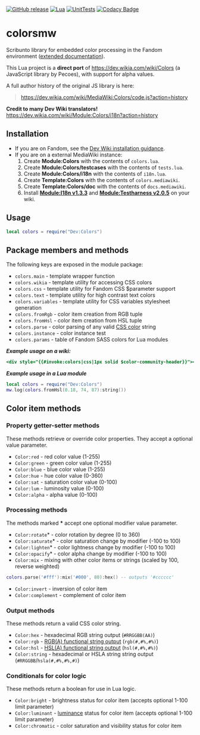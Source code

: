 [![GitHub release](https://img.shields.io/github/release/speeditor/colorsmw/all.svg?longCache=true)](https://github.com/speeditor/colorsmw/releases) [![Lua](https://img.shields.io/badge/lua%20-5.1.5-blue.svg?longCache=true)](https://dev.wikia.com/wiki/Lua_reference_manual) [![UnitTests](https://img.shields.io/badge/unit%20tests-passing-green.svg?longCache=true)](https://dev.wikia.com/wiki/Module_talk:Colors/testcases) [![Codacy Badge](https://api.codacy.com/project/badge/Grade/c90b2ae47aa8446598628d621ec3ff28)](https://www.codacy.com/app/speeditor/colorsmw?utm_source=github.com&amp;utm_medium=referral&amp;utm_content=speeditor/colorsmw&amp;utm_campaign=Badge_Grade)

# colorsmw
Scribunto library for embedded color processing in the Fandom environment ([extended documentation](https://dev.wikia.com/wiki/Global_Lua_Modules/Colors)).

This Lua project is a **direct port** of https://dev.wikia.com/wiki/Colors (a JavaScript library by Pecoes), with support for alpha values.

A full author history of the original JS library is here:
>https://dev.wikia.com/wiki/MediaWiki:Colors/code.js?action=history

**Credit to many Dev Wiki translators!**
https://dev.wikia.com/wiki/Module:Colors/i18n?action=history

## Installation
* If you are on Fandom, see the [Dev Wiki installation guidance](http://dev.wikia.com/wiki/Global_Lua_Modules/Colors#Installation).
* If you are on a external MediaWiki instance:
  1. Create **Module:Colors** with the contents of `colors.lua`.
  2. Create **Module:Colors/testcases** with the contents of `tests.lua`.
  3. Create **Module:Colors/i18n** with the contents of `i18n.lua`.
  4. Create **Template:Colors** with the contents of `colors.mediawiki`.
  5. Create **Template:Colors/doc** with the contents of `docs.mediawiki`.
  7. Install [**Module:I18n v1.3.3**](https://dev.wikia.com/index.php?title=Module:I18n&action=raw) and **[**Module:Testharness v2.0.5**](https://dev.wikia.com/index.php?title=Module:Testharness&action=raw)** on your wiki.

## Usage
```lua
local colors = require("Dev:Colors")
```

## Package members and methods
The following keys are exposed in the module package:
* `colors.main` - template wrapper function
* `colors.wikia` - template utility for accessing CSS colors
* `colors.css` - template utility for Fandom CSS $parameter support
* `colors.text` - template utility for high contrast text colors
* `colors.variables` - template utility for CSS variables stylesheet generation
* `colors.fromRgb` - color item creation from RGB tuple
* `colors.fromHsl` - color item creation from HSL tuple
* `colors.parse` - color parsing of any valid [CSS color](https://developer.mozilla.org/en-US/docs/Web/CSS/color_value) string
* `colors.instance` - color instance test
* `colors.params` - table of Fandom SASS colors for Lua modules

***Example usage on a wiki:***
```mediawiki
<div style="{{#invoke:colors|css|1px solid $color-community-header}}"></div>
```
***Example usage in a Lua module***
```lua
local colors = require("Dev:Colors")
mw.log(colors.fromHsl(0.18, 74, 87):string())
```

## Color item methods
### Property getter-setter methods
These methods retrieve or override color properties. They accept a optional value parameter.
* `Color:red` - red color value (1-255)
* `Color:green` - green color value (1-255)
* `Color:blue` - blue color value (1-255)
* `Color:hue` - hue color value (0-360)
* `Color:sat` - saturation color value (0-100)
* `Color:lum` - luminosity value (0-100)
* `Color:alpha` - alpha value (0-100)
### Processing methods
The methods marked **\*** accept one optional modifier value parameter.
* `Color:rotate`* - color rotation by degree (0 to 360)
* `Color:saturate`* - color saturation change by modifier (-100 to 100)
* `Color:lighten`* - color lightness change by modifier (-100 to 100)
* `Color:opacify`* - color alpha change by modifier (-100 to 100)
* `Color:mix` - mixing with other color items or strings (scaled by 100, reverse weighted)
```lua
colors.parse('#fff'):mix('#000', 80):hex() -- outputs '#cccccc'
```
* `Color:invert` - inversion of color item
* `Color:complement` - complement of color item
### Output methods
These methods return a valid CSS color string.
* `Color:hex` - hexadecimal RGB string output (`#RRGGBB(AA)`)
* `Color:rgb` - [RGB(A) functional string output](https://developer.mozilla.org/en-US/docs/Web/CSS/color_value#rgb()_and_rgba()) (`rgb(#,#%,#%)`)
* `Color:hsl` - [HSL(A) functional string output](https://developer.mozilla.org/en-US/docs/Web/CSS/color_value#hsl()_and_hsla()) (`hsl(#,#%,#%)`)
* `Color:string` - hexadecimal or HSLA string string output (`#RRGGBB`/`hsla(#,#%,#%,#)`)
### Conditionals for color logic
These methods return a boolean for use in Lua logic.
* `Color:bright` - brightness status for color item (accepts optional 1-100 limit parameter)
* `Color:luminant` - [luminance](https://en.wikipedia.org/wiki/Relative_luminance) status for color item (accepts optional 1-100 limit parameter)
* `Color:chromatic` - color saturation and visibility status for color item

